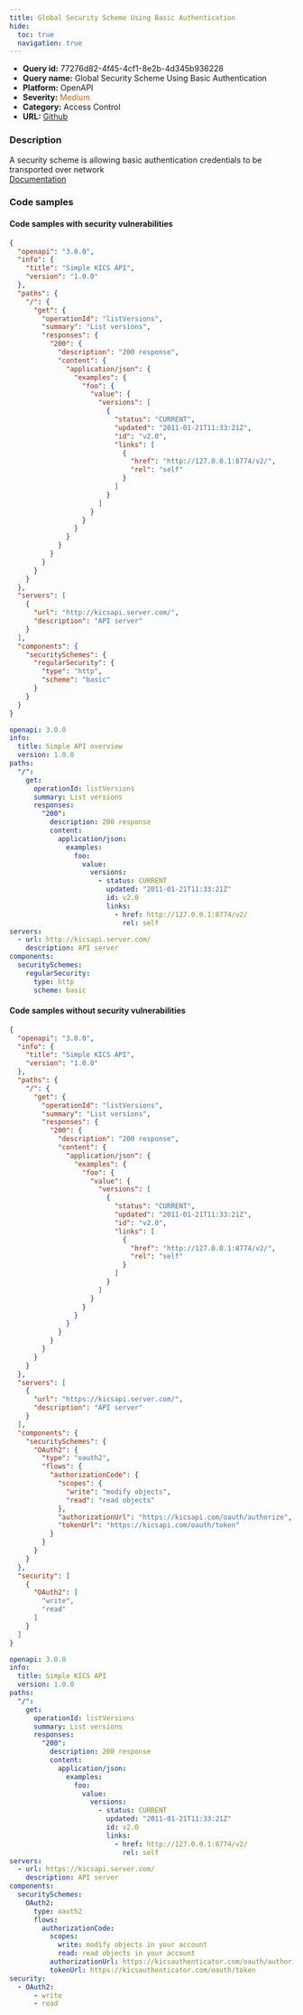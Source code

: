 ```yaml
---
title: Global Security Scheme Using Basic Authentication
hide:
  toc: true
  navigation: true
---
```


<style>
  .highlight .hll {
    background-color: #ff171742;
  }
  .md-content {
    max-width: 1100px;
    margin: 0 auto;
  }
</style>

-   **Query id:** 77276d82-4f45-4cf1-8e2b-4d345b936228
-   **Query name:** Global Security Scheme Using Basic Authentication
-   **Platform:** OpenAPI
-   **Severity:** <span style="color:#C60">Medium</span>
-   **Category:** Access Control
-   **URL:** [Github](https://github.com/Checkmarx/kics/tree/master/assets/queries/openAPI/3.0/global_security_scheme_using_basic_authentication)

### Description
A security scheme is allowing basic authentication credentials to be transported over network<br>
[Documentation](https://swagger.io/specification/#security-scheme-object)

### Code samples
#### Code samples with security vulnerabilities
```json title="Positive test num. 1 - json file" hl_lines="51"
{
  "openapi": "3.0.0",
  "info": {
    "title": "Simple KICS API",
    "version": "1.0.0"
  },
  "paths": {
    "/": {
      "get": {
        "operationId": "listVersions",
        "summary": "List versions",
        "responses": {
          "200": {
            "description": "200 response",
            "content": {
              "application/json": {
                "examples": {
                  "foo": {
                    "value": {
                      "versions": [
                        {
                          "status": "CURRENT",
                          "updated": "2011-01-21T11:33:21Z",
                          "id": "v2.0",
                          "links": [
                            {
                              "href": "http://127.0.0.1:8774/v2/",
                              "rel": "self"
                            }
                          ]
                        }
                      ]
                    }
                  }
                }
              }
            }
          }
        }
      }
    }
  },
  "servers": [
    {
      "url": "http://kicsapi.server.com/",
      "description": "API server"
    }
  ],
  "components": {
    "securitySchemes": {
      "regularSecurity": {
        "type": "http",
        "scheme": "basic"
      }
    }
  }
}

```
```yaml title="Positive test num. 2 - yaml file" hl_lines="30"
openapi: 3.0.0
info:
  title: Simple API overview
  version: 1.0.0
paths:
  "/":
    get:
      operationId: listVersions
      summary: List versions
      responses:
        "200":
          description: 200 response
          content:
            application/json:
              examples:
                foo:
                  value:
                    versions:
                      - status: CURRENT
                        updated: "2011-01-21T11:33:21Z"
                        id: v2.0
                        links:
                          - href: http://127.0.0.1:8774/v2/
                            rel: self
servers:
  - url: http://kicsapi.server.com/
    description: API server
components:
  securitySchemes:
    regularSecurity:
      type: http
      scheme: basic

```


#### Code samples without security vulnerabilities
```json title="Negative test num. 1 - json file"
{
  "openapi": "3.0.0",
  "info": {
    "title": "Simple KICS API",
    "version": "1.0.0"
  },
  "paths": {
    "/": {
      "get": {
        "operationId": "listVersions",
        "summary": "List versions",
        "responses": {
          "200": {
            "description": "200 response",
            "content": {
              "application/json": {
                "examples": {
                  "foo": {
                    "value": {
                      "versions": [
                        {
                          "status": "CURRENT",
                          "updated": "2011-01-21T11:33:21Z",
                          "id": "v2.0",
                          "links": [
                            {
                              "href": "http://127.0.0.1:8774/v2/",
                              "rel": "self"
                            }
                          ]
                        }
                      ]
                    }
                  }
                }
              }
            }
          }
        }
      }
    }
  },
  "servers": [
    {
      "url": "https://kicsapi.server.com/",
      "description": "API server"
    }
  ],
  "components": {
    "securitySchemes": {
      "OAuth2": {
        "type": "oauth2",
        "flows": {
          "authorizationCode": {
            "scopes": {
              "write": "modify objects",
              "read": "read objects"
            },
            "authorizationUrl": "https://kicsapi.com/oauth/authorize",
            "tokenUrl": "https://kicsapi.com/oauth/token"
          }
        }
      }
    }
  },
  "security": [
    {
      "OAuth2": [
        "write",
        "read"
      ]
    }
  ]
}

```
```yaml title="Negative test num. 2 - yaml file"
openapi: 3.0.0
info:
  title: Simple KICS API
  version: 1.0.0
paths:
  "/":
    get:
      operationId: listVersions
      summary: List versions
      responses:
        "200":
          description: 200 response
          content:
            application/json:
              examples:
                foo:
                  value:
                    versions:
                      - status: CURRENT
                        updated: "2011-01-21T11:33:21Z"
                        id: v2.0
                        links:
                          - href: http://127.0.0.1:8774/v2/
                            rel: self
servers:
  - url: https://kicsapi.server.com/
    description: API server
components:
  securitySchemes:
    OAuth2:
      type: oauth2
      flows:
        authorizationCode:
          scopes:
            write: modify objects in your account
            read: read objects in your account
          authorizationUrl: https://kicsauthenticator.com/oauth/authorize
          tokenUrl: https://kicsauthenticator.com/oauth/token
security:
  - OAuth2:
      - write
      - read

```

